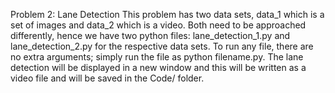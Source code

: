 Problem 2: Lane Detection
This problem has two data sets, data_1 which is a set of images and data_2 which is a video. Both need to be approached
differently, hence we have two python files: lane_detection_1.py and lane_detection_2.py for the respective data sets.
To run any file, there are no extra arguments; simply run the file as python filename.py. The lane detection will be displayed 
in a new window and this will be written as a video file and will be saved in the Code/ folder.
